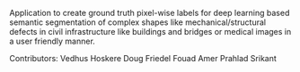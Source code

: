 Application to create ground truth pixel-wise labels for deep learning based semantic segmentation of complex shapes like mechanical/structural defects in civil infrastructure like buildings and bridges or medical images in a user friendly manner.

Contributors:
Vedhus Hoskere
Doug Friedel
Fouad Amer
Prahlad Srikant

